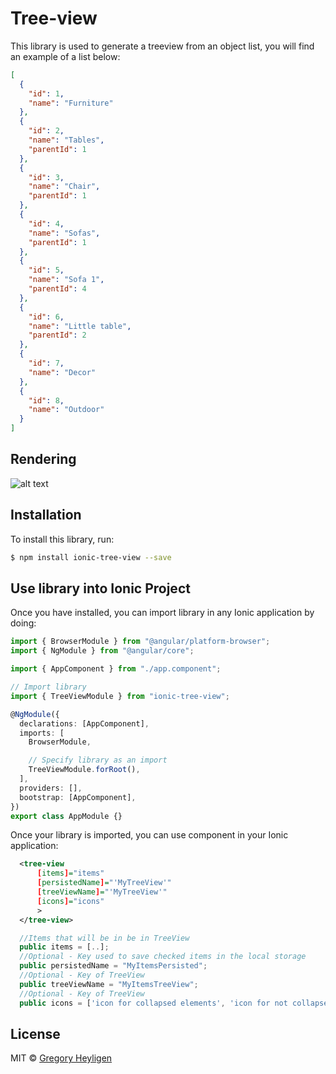 # Tree-view

This library is used to generate a treeview from an object list, you will find an example of a list below:

```json
[
  {
    "id": 1,
    "name": "Furniture"
  },
  {
    "id": 2,
    "name": "Tables",
    "parentId": 1
  },
  {
    "id": 3,
    "name": "Chair",
    "parentId": 1
  },
  {
    "id": 4,
    "name": "Sofas",
    "parentId": 1
  },
  {
    "id": 5,
    "name": "Sofa 1",
    "parentId": 4
  },
  {
    "id": 6,
    "name": "Little table",
    "parentId": 2
  },
  {
    "id": 7,
    "name": "Decor"
  },
  {
    "id": 8,
    "name": "Outdoor"
  }
]
```

## Rendering

![alt text](Treeview-example.PNG)

## Installation

To install this library, run:

```bash
$ npm install ionic-tree-view --save
```

## Use library into Ionic Project

Once you have installed, you can import library in any Ionic application by doing:

```typescript
import { BrowserModule } from "@angular/platform-browser";
import { NgModule } from "@angular/core";

import { AppComponent } from "./app.component";

// Import library
import { TreeViewModule } from "ionic-tree-view";

@NgModule({
  declarations: [AppComponent],
  imports: [
    BrowserModule,

    // Specify library as an import
    TreeViewModule.forRoot(),
  ],
  providers: [],
  bootstrap: [AppComponent],
})
export class AppModule {}
```

Once your library is imported, you can use component in your Ionic application:

```xml
  <tree-view
      [items]="items"
      [persistedName]="'MyTreeView'"
      [treeViewName]="'MyTreeView'"
      [icons]="icons"
      >
  </tree-view>
```

```typescript
  //Items that will be in be in TreeView
  public items = [..];
  //Optional - Key used to save checked items in the local storage
  public persistedName = "MyItemsPersisted";
  //Optional - Key of TreeView
  public treeViewName = "MyItemsTreeView";
  //Optional - Key of TreeView
  public icons = ['icon for collapsed elements', 'icon for not collapsed elements'];
```

## License

MIT © [Gregory Heyligen](mailto:cudderheyl@gmail.com)
